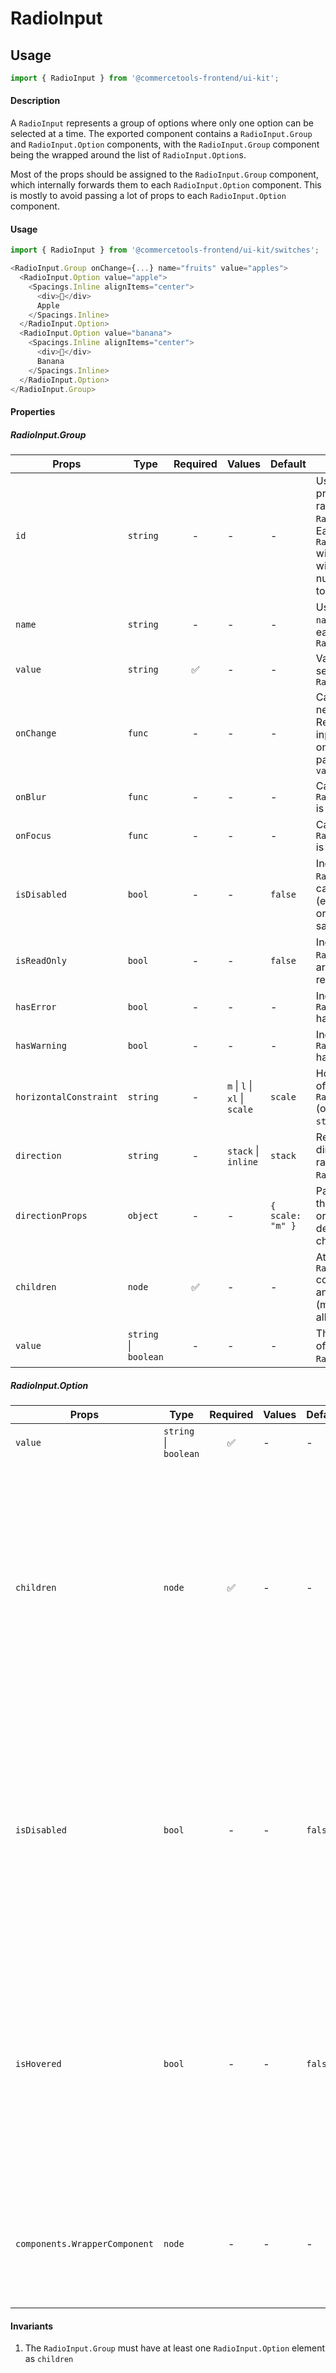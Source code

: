 # RadioInput

## Usage

```js
import { RadioInput } from '@commercetools-frontend/ui-kit';
```

#### Description

A `RadioInput` represents a group of options where only one option can be selected at a time.
The exported component contains a `RadioInput.Group` and `RadioInput.Option` components, with the `RadioInput.Group` component
being the wrapped around the list of `RadioInput.Option`s.

Most of the props should be assigned to the `RadioInput.Group` component, which internally forwards them
to each `RadioInput.Option` component. This is mostly to avoid passing a lot of props to each `RadioInput.Option` component.

#### Usage

```js
import { RadioInput } from '@commercetools-frontend/ui-kit/switches';

<RadioInput.Group onChange={...} name="fruits" value="apples">
  <RadioInput.Option value="apple">
    <Spacings.Inline alignItems="center">
      <div>🍎</div>
      Apple
    </Spacings.Inline>
  </RadioInput.Option>
  <RadioInput.Option value="banana">
    <Spacings.Inline alignItems="center">
      <div>🍌</div>
      Banana
    </Spacings.Inline>
  </RadioInput.Option>
</RadioInput.Group>
```

#### Properties

##### RadioInput.Group

| Props                  | Type                  | Required | Values                        | Default          | Description                                                                                                                                                   |
| ---------------------- | --------------------- | :------: | ----------------------------- | ---------------- | ------------------------------------------------------------------------------------------------------------------------------------------------------------- |
| `id`                   | `string`              |    -     | -                             | -                | Used as HTML `id` property for the radion `RadioInput.Group`. Each `RadioInput.Option` will also get an `id` with an index number appended, to make it unique |
| `name`                 | `string`              |    -     | -                             | -                | Used as HTML `name` property for each `RadioInput.Option`                                                                                                     |
| `value`                | `string`              |    ✅    | -                             | -                | Value of the selected radio `RadioInput.Option`                                                                                                               |
| `onChange`             | `func`                |    -     | -                             | -                | Called with the new value. Required when input is not read only. Parent should pass it back as `value`                                                        |
| `onBlur`               | `func`                |    -     | -                             | -                | Called when an `RadioInput.Option` is blurred                                                                                                                 |
| `onFocus`              | `func`                |    -     | -                             | -                | Called when an `RadioInput.Option` is focused                                                                                                                 |
| `isDisabled`           | `bool`                |    -     | -                             | `false`          | Indicates that all `RadioInput.Option`s cannot be used (e.g not authorised, or changes not saved)                                                             |
| `isReadOnly`           | `bool`                |    -     | -                             | `false`          | Indicates that all `RadioInput.Option`s are displaying read-only content                                                                                      |
| `hasError`             | `bool`                |    -     | -                             | -                | Indicates the radio `RadioInput.Option` has an error                                                                                                          |
| `hasWarning`           | `bool`                |    -     | -                             | -                | Indicates the radio `RadioInput.Option` has a warning                                                                                                         |
| `horizontalConstraint` | `string`              |    -     | `m` \| `l` \| `xl` \| `scale` | `scale`          | Horizontal size limit of the radio `RadioInput.Group` (only available in `stack` direction)                                                                   |
| `direction`            | `string`              |    -     | `stack` \| `inline`           | `stack`          | Rendering direction of the radio `RadioInput.Option`s                                                                                                         |
| `directionProps`       | `object`              |    -     | -                             | `{ scale: "m" }` | Passes props of the `Spacings.Stack` or `Spacings.Inline`, dependeing on the chosen direction                                                                 |
| `children`             | `node`                |    ✅    | -                             | -                | At least one `RadioInput.Option` component or another node (mixed children are allowed)                                                                       |
| `value`                | `string` \| `boolean` |    -     | -                             | -                | The selected value of one of the `RadioInput.Option`s                                                                                                         |

##### RadioInput.Option

| Props                         | Type                  | Required | Values | Default | Description                                                                                                                                                                                                                                                                                                                                              |
| ----------------------------- | --------------------- | :------: | ------ | ------- | -------------------------------------------------------------------------------------------------------------------------------------------------------------------------------------------------------------------------------------------------------------------------------------------------------------------------------------------------------- |
| `value`                       | `string` \| `boolean` |    ✅    | -      | -       | The value identifying this `RadioInput.Option`                                                                                                                                                                                                                                                                                                           |
| `children`                    | `node`                |    ✅    | -      | -       | Pass any react components to describe what the `RadioInput.Option` represents. NOTE that the children components are wrapped into a `Text.Body`, which applies a `secondary` tone in case the `RadioInput` is disabled. If you have a `Text` component within the children, make sure to apply the `secondary` tone to it in case of `isDisabled` state. |
| `isDisabled`                  | `bool`                |    -     | -      | `false` | Radio `RadioInput.Option` automatically gets the `isDisabled` state passed to the `RadioInput.Group` component. Only in cases where you would need to force the `disabled` state of one of the `RadioInput.Option`s, you can pass this prop which will take precedence over the one passed to the `RadioInput.Group` component.                          |
| `isHovered`                   | `bool`                |    -     | -      | `false` | Forces `RadioInput.Option` to be rendered in a hovered state. That's needed for cases when hovered appearance should be triggered by the parent component and not the `RadioInput.Option` itself. An `RadioInput.Option` is capable of handling it's own hovering without the need to pass this prop.                                                    |
| `components.WrapperComponent` | `node`                |    -     | -      | -       | Pass any react component, which will be rendered by passing the `RadioInput.Option` as a child. This can be used to add `ToolTip` around individual `RadioInput.Option`s.                                                                                                                                                                                |

#### Invariants

1.  The `RadioInput.Group` must have at least one `RadioInput.Option` element as `children`
